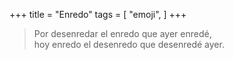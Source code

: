 +++
title = "Enredo"
tags = [
    "emoji",
]
+++

> Por desenredar el enredo que ayer enredé,<br>
> hoy enredo el desenredo que desenredé ayer.

<!--more-->
